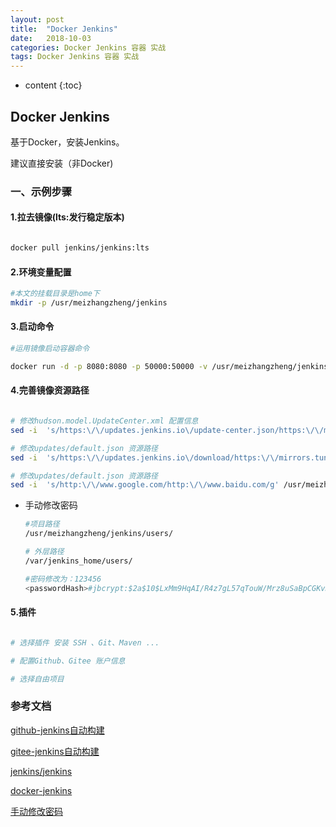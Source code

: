 ```yaml
---
layout: post
title:  "Docker Jenkins"
date:   2018-10-03 
categories: Docker Jenkins 容器 实战
tags: Docker Jenkins 容器 实战
---
```


* content
{:toc}

## Docker Jenkins

   基于Docker，安装Jenkins。

   建议直接安装（非Docker)


### 一、示例步骤

#### 1.拉去镜像(lts:发行稳定版本)

```sh

docker pull jenkins/jenkins:lts

```

#### 2.环境变量配置

```sh
#本文的挂载目录是home下
mkdir -p /usr/meizhangzheng/jenkins

```

#### 3.启动命令

```sh
#运用镜像启动容器命令

docker run -d -p 8080:8080 -p 50000:50000 -v /usr/meizhangzheng/jenkins:/var/jenkins_home --name jenkins --restart always --privileged=true  -u root jenkins/jenkins:lts

```

#### 4.完善镜像资源路径

```sh

# 修改hudson.model.UpdateCenter.xml 配置信息
sed -i  's/https:\/\/updates.jenkins.io\/update-center.json/https:\/\/mirrors.tuna.tsinghua.edu.cn\/jenkins\/updates\/update-center.json/g' /usr/meizhangzheng/jenkins/hudson.model.UpdateCenter.xml

# 修改updates/default.json 资源路径
sed -i  's/https:\/\/updates.jenkins.io\/download/https:\/\/mirrors.tuna.tsinghua.edu.cn\/jenkins/g' /usr/meizhangzheng/jenkins/updates/default.json

# 修改updates/default.json 资源路径
sed -i  's/http:\/\/www.google.com/http:\/\/www.baidu.com/g' /usr/meizhangzheng/jenkins/updates/default.json


```

- 手动修改密码

  ```sh
  #项目路径
  /usr/meizhangzheng/jenkins/users/
  
  # 外层路径
  /var/jenkins_home/users/  
  
  #密码修改为：123456
  <passwordHash>#jbcrypt:$2a$10$LxMm9HqAI/R4z7gL57qTouW/Mrz8uSaBpCGKvKc7K6dK.g/0yk/uq</passwordHash>
  ```

  

#### 5.插件

```sh

# 选择插件 安装 SSH 、Git、Maven ...

# 配置Github、Gitee 账户信息

# 选择自由项目

```

### 参考文档

[github-jenkins自动构建](https://www.cnblogs.com/weschen/p/6867885.html)

[gitee-jenkins自动构建](https://gitee.com/help/articles/4193)

[jenkins/jenkins](https://www.cnblogs.com/dreammer/p/13670222.html)

[docker-jenkins](https://www.cnblogs.com/nhdlb/p/12576273.html)

[手动修改密码](https://blog.csdn.net/weixin_39773337/article/details/109035933)